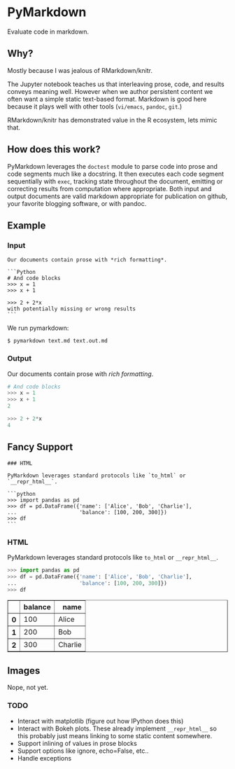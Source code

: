 PyMarkdown
==========

Evaluate code in markdown.

Why?
----

Mostly because I was jealous of RMarkdown/knitr.

The Jupyter notebook teaches us that interleaving prose, code, and results
conveys meaning well. However when we author persistent content we often want a
simple static text-based format.  Markdown is good here because it plays well
with other tools (`vi/emacs`, `pandoc`, `git`.)

RMarkdown/knitr has demonstrated value in the R ecosystem, lets mimic that.

How does this work?
-------------------

PyMarkdown leverages the `doctest` module to parse code into prose and code
segments much like a docstring.  It then executes each code segment
sequentially with `exec`, tracking state throughout the document, emitting or
correcting results from computation where appropriate.  Both input and output
documents are valid markdown appropriate for publication on github, your
favorite blogging software, or with pandoc.


Example
-------

### Input

    Our documents contain prose with *rich formatting*.

    ```Python
    # And code blocks
    >>> x = 1
    >>> x + 1

    >>> 2 + 2*x
    with potentially missing or wrong results
    ```

We run pymarkdown:

    $ pymarkdown text.md text.out.md

### Output

Our documents contain prose with *rich formatting*.

```Python
# And code blocks
>>> x = 1
>>> x + 1
2

>>> 2 + 2*x
4
```

Fancy Support
-------------

    ### HTML

    PyMarkdown leverages standard protocols like `to_html` or `__repr_html__`.

    ```python
    >>> import pandas as pd
    >>> df = pd.DataFrame({'name': ['Alice', 'Bob', 'Charlie'],
    ...                    'balance': [100, 200, 300]})
    >>> df
    ```

### HTML

PyMarkdown leverages standard protocols like `to_html` or `__repr_html__`.

```python
>>> import pandas as pd
>>> df = pd.DataFrame({'name': ['Alice', 'Bob', 'Charlie'],
...                    'balance': [100, 200, 300]})
>>> df
```
<table border="1" class="dataframe">
  <thead>
    <tr style="text-align: right;">
      <th></th>
      <th>balance</th>
      <th>name</th>
    </tr>
  </thead>
  <tbody>
    <tr>
      <th>0</th>
      <td> 100</td>
      <td>   Alice</td>
    </tr>
    <tr>
      <th>1</th>
      <td> 200</td>
      <td>     Bob</td>
    </tr>
    <tr>
      <th>2</th>
      <td> 300</td>
      <td> Charlie</td>
    </tr>
  </tbody>
</table>


Images
------

Nope, not yet.


### TODO

* Interact with matplotlib (figure out how IPython does this)
* Interact with Bokeh plots.  These already implement `__repr_html__` so this
  probably just means linking to some static content somewhere.
* Support inlining of values in prose blocks
* Support options like ignore, echo=False, etc..
* Handle exceptions
